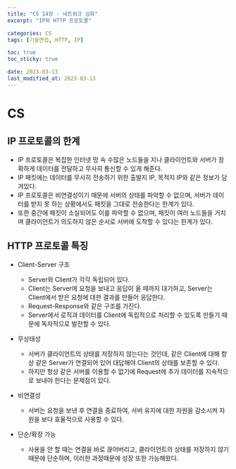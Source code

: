 ```yaml
---
title: "CS 14장 - 네트워크 심화"
excerpt: "IP와 HTTP 프로토콜"

categories: CS
tags: [기술면접, HTTP, IP]

toc: true
toc_sticky: true

date: 2023-03-13
last_modified_at: 2023-03-13
---
```


# CS

## IP 프로토콜의 한계

- IP 프로토콜은 복잡한 인터넷 망 속 수많은 노드들을 지나 클라이언트와 서버가 정확하게 데이터를 전달하고 무사히 통신할 수 있게 해준다.
- IP 패킷에는 데이터를 무사히 전송하기 위한 출발지 IP, 목적지 IP와 같은 정보가 담겨있다.
- IP 프로토콜은 비연결성이기 때문에 서버의 상태를 파악할 수 없으며, 서버가 데이터를 받지 못 하는 상황에서도 패킷을 그대로 전송한다는 한계가 있다.
- 또한 중간에 패킷이 소실되어도 이를 파악할 수 없으며, 패킷이 여러 노드들을 거치며 클라이언트가 의도하지 않은 순서로 서버에 도착할 수 있다는 한계가 있다.

## HTTP 프로토콜 특징

- Client-Server 구조

  - Server와 Client가 각각 독립되어 있다.
  - Client는 Server에 요청을 보내고 응답이 올 때까지 대기하고, Server는 Client에서 받은 요청에 대한 결과를 만들어 응답한다.
  - Request-Response와 같은 구조를 가진다.
  - Server에서 로직과 데이터를 Client에 독립적으로 처리할 수 있도록 만들기 때문에 독자적으로 발전할 수 있다.

- 무상태성

  - 서버가 클라이언트의 상태를 저장하지 않는다는 것인데, 같은 Client에 대해 항상 같은 Server가 연결되어 있어 대답해야 Client의 상태를 보존할 수 있다.
  - 하지만 항상 같은 서버를 이용할 수 없기에 Request에 추가 데이터를 지속적으로 보내야 한다는 문제점이 있다.

- 비연결성

  - 서버는 요청을 보낸 후 연결을 종료하여, 서버 유지에 대한 자원을 감소시켜 자원을 보다 효율적으로 사용할 수 있다.

- 단순/확장 가능
  - 사용을 안 할 때는 연결을 바로 끊어버리고, 클라이언트의 상태를 저장하지 않기 때문에 단순하며, 이러한 과정때문에 성장 또한 가능해왔다.
